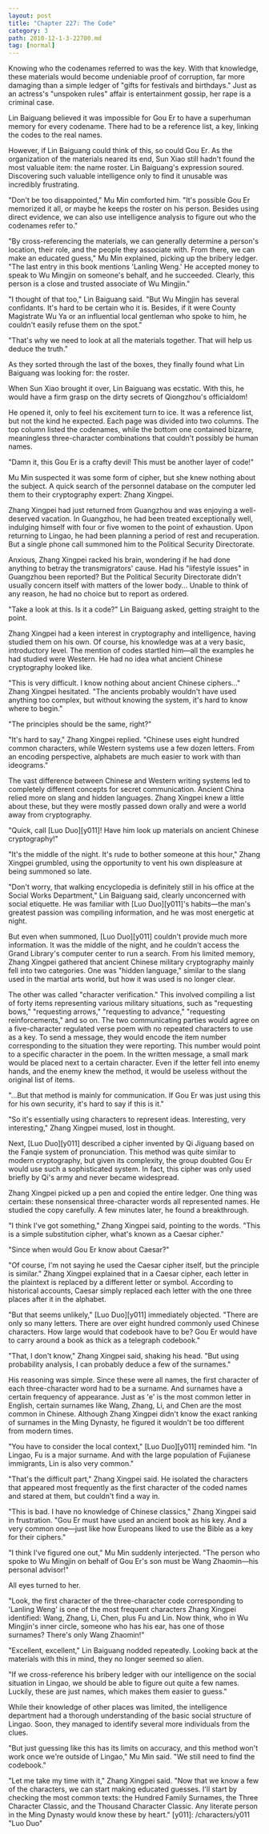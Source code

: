 ```yaml
---
layout: post
title: "Chapter 227: The Code"
category: 3
path: 2010-12-1-3-22700.md
tag: [normal]
---
```


Knowing who the codenames referred to was the key. With that knowledge, these materials would become undeniable proof of corruption, far more damaging than a simple ledger of "gifts for festivals and birthdays." Just as an actress's "unspoken rules" affair is entertainment gossip, her rape is a criminal case.

Lin Baiguang believed it was impossible for Gou Er to have a superhuman memory for every codename. There had to be a reference list, a key, linking the codes to the real names.

However, if Lin Baiguang could think of this, so could Gou Er. As the organization of the materials neared its end, Sun Xiao still hadn't found the most valuable item: the name roster. Lin Baiguang's expression soured. Discovering such valuable intelligence only to find it unusable was incredibly frustrating.

"Don't be too disappointed," Mu Min comforted him. "It's possible Gou Er memorized it all, or maybe he keeps the roster on his person. Besides using direct evidence, we can also use intelligence analysis to figure out who the codenames refer to."

"By cross-referencing the materials, we can generally determine a person's location, their role, and the people they associate with. From there, we can make an educated guess," Mu Min explained, picking up the bribery ledger. "The last entry in this book mentions 'Lanling Weng.' He accepted money to speak to Wu Mingjin on someone's behalf, and he succeeded. Clearly, this person is a close and trusted associate of Wu Mingjin."

"I thought of that too," Lin Baiguang said. "But Wu Mingjin has several confidants. It's hard to be certain who it is. Besides, if it were County Magistrate Wu Ya or an influential local gentleman who spoke to him, he couldn't easily refuse them on the spot."

"That's why we need to look at all the materials together. That will help us deduce the truth."

As they sorted through the last of the boxes, they finally found what Lin Baiguang was looking for: the roster.

When Sun Xiao brought it over, Lin Baiguang was ecstatic. With this, he would have a firm grasp on the dirty secrets of Qiongzhou's officialdom!

He opened it, only to feel his excitement turn to ice. It was a reference list, but not the kind he expected. Each page was divided into two columns. The top column listed the codenames, while the bottom one contained bizarre, meaningless three-character combinations that couldn't possibly be human names.

"Damn it, this Gou Er is a crafty devil! This must be another layer of code!"

Mu Min suspected it was some form of cipher, but she knew nothing about the subject. A quick search of the personnel database on the computer led them to their cryptography expert: Zhang Xingpei.

Zhang Xingpei had just returned from Guangzhou and was enjoying a well-deserved vacation. In Guangzhou, he had been treated exceptionally well, indulging himself with four or five women to the point of exhaustion. Upon returning to Lingao, he had been planning a period of rest and recuperation. But a single phone call summoned him to the Political Security Directorate.

Anxious, Zhang Xingpei racked his brain, wondering if he had done anything to betray the transmigrators' cause. Had his "lifestyle issues" in Guangzhou been reported? But the Political Security Directorate didn't usually concern itself with matters of the lower body... Unable to think of any reason, he had no choice but to report as ordered.

"Take a look at this. Is it a code?" Lin Baiguang asked, getting straight to the point.

Zhang Xingpei had a keen interest in cryptography and intelligence, having studied them on his own. Of course, his knowledge was at a very basic, introductory level. The mention of codes startled him—all the examples he had studied were Western. He had no idea what ancient Chinese cryptography looked like.

"This is very difficult. I know nothing about ancient Chinese ciphers..." Zhang Xingpei hesitated. "The ancients probably wouldn't have used anything too complex, but without knowing the system, it's hard to know where to begin."

"The principles should be the same, right?"

"It's hard to say," Zhang Xingpei replied. "Chinese uses eight hundred common characters, while Western systems use a few dozen letters. From an encoding perspective, alphabets are much easier to work with than ideograms."

The vast difference between Chinese and Western writing systems led to completely different concepts for secret communication. Ancient China relied more on slang and hidden languages. Zhang Xingpei knew a little about these, but they were mostly passed down orally and were a world away from cryptography.

"Quick, call [Luo Duo][y011]! Have him look up materials on ancient Chinese cryptography!"

"It's the middle of the night. It's rude to bother someone at this hour," Zhang Xingpei grumbled, using the opportunity to vent his own displeasure at being summoned so late.

"Don't worry, that walking encyclopedia is definitely still in his office at the Social Works Department," Lin Baiguang said, clearly unconcerned with social etiquette. He was familiar with [Luo Duo][y011]'s habits—the man's greatest passion was compiling information, and he was most energetic at night.

But even when summoned, [Luo Duo][y011] couldn't provide much more information. It was the middle of the night, and he couldn't access the Grand Library's computer center to run a search. From his limited memory, Zhang Xingpei gathered that ancient Chinese military cryptography mainly fell into two categories. One was "hidden language," similar to the slang used in the martial arts world, but how it was used is no longer clear.

The other was called "character verification." This involved compiling a list of forty items representing various military situations, such as "requesting bows," "requesting arrows," "requesting to advance," "requesting reinforcements," and so on. The two communicating parties would agree on a five-character regulated verse poem with no repeated characters to use as a key. To send a message, they would encode the item number corresponding to the situation they were reporting. This number would point to a specific character in the poem. In the written message, a small mark would be placed next to a certain character. Even if the letter fell into enemy hands, and the enemy knew the method, it would be useless without the original list of items.

"...But that method is mainly for communication. If Gou Er was just using this for his own security, it's hard to say if this is it."

"So it's essentially using characters to represent ideas. Interesting, very interesting," Zhang Xingpei mused, lost in thought.

Next, [Luo Duo][y011] described a cipher invented by Qi Jiguang based on the Fanqie system of pronunciation. This method was quite similar to modern cryptography, but given its complexity, the group doubted Gou Er would use such a sophisticated system. In fact, this cipher was only used briefly by Qi's army and never became widespread.

Zhang Xingpei picked up a pen and copied the entire ledger. One thing was certain: these nonsensical three-character words all represented names. He studied the copy carefully. A few minutes later, he found a breakthrough.

"I think I've got something," Zhang Xingpei said, pointing to the words. "This is a simple substitution cipher, what's known as a Caesar cipher."

"Since when would Gou Er know about Caesar?"

"Of course, I'm not saying he used the Caesar cipher itself, but the principle is similar." Zhang Xingpei explained that in a Caesar cipher, each letter in the plaintext is replaced by a different letter or symbol. According to historical accounts, Caesar simply replaced each letter with the one three places after it in the alphabet.

"But that seems unlikely," [Luo Duo][y011] immediately objected. "There are only so many letters. There are over eight hundred commonly used Chinese characters. How large would that codebook have to be? Gou Er would have to carry around a book as thick as a telegraph codebook."

"That, I don't know," Zhang Xingpei said, shaking his head. "But using probability analysis, I can probably deduce a few of the surnames."

His reasoning was simple. Since these were all names, the first character of each three-character word had to be a surname. And surnames have a certain frequency of appearance. Just as 'e' is the most common letter in English, certain surnames like Wang, Zhang, Li, and Chen are the most common in Chinese. Although Zhang Xingpei didn't know the exact ranking of surnames in the Ming Dynasty, he figured it wouldn't be too different from modern times.

"You have to consider the local context," [Luo Duo][y011] reminded him. "In Lingao, Fu is a major surname. And with the large population of Fujianese immigrants, Lin is also very common."

"That's the difficult part," Zhang Xingpei said. He isolated the characters that appeared most frequently as the first character of the coded names and stared at them, but couldn't find a way in.

"This is bad. I have no knowledge of Chinese classics," Zhang Xingpei said in frustration. "Gou Er must have used an ancient book as his key. And a very common one—just like how Europeans liked to use the Bible as a key for their ciphers."

"I think I've figured one out," Mu Min suddenly interjected. "The person who spoke to Wu Mingjin on behalf of Gou Er's son must be Wang Zhaomin—his personal advisor!"

All eyes turned to her.

"Look, the first character of the three-character code corresponding to 'Lanling Weng' is one of the most frequent characters Zhang Xingpei identified: Wang, Zhang, Li, Chen, plus Fu and Lin. Now think, who in Wu Mingjin's inner circle, someone who has his ear, has one of those surnames? There's only Wang Zhaomin!"

"Excellent, excellent," Lin Baiguang nodded repeatedly. Looking back at the materials with this in mind, they no longer seemed so alien.

"If we cross-reference his bribery ledger with our intelligence on the social situation in Lingao, we should be able to figure out quite a few names. Luckily, these are just names, which makes them easier to guess."

While their knowledge of other places was limited, the intelligence department had a thorough understanding of the basic social structure of Lingao. Soon, they managed to identify several more individuals from the clues.

"But just guessing like this has its limits on accuracy, and this method won't work once we're outside of Lingao," Mu Min said. "We still need to find the codebook."

"Let me take my time with it," Zhang Xingpei said. "Now that we know a few of the characters, we can start making educated guesses. I'll start by checking the most common texts: the Hundred Family Surnames, the Three Character Classic, and the Thousand Character Classic. Any literate person in the Ming Dynasty would know these by heart."
[y011]: /characters/y011 "Luo Duo"